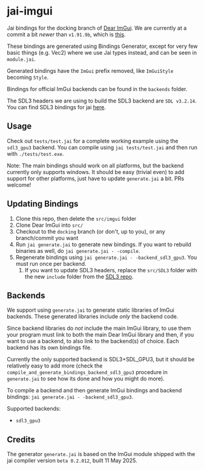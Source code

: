 # jai-imgui

Jai bindings for the docking branch of [Dear ImGui](https://github.com/ocornut/imgui/tree/docking). We are currently at a commit a bit *newer* than `v1.91.9b`, which is [this](https://github.com/ocornut/imgui/tree/e11ad6b77e5c7f7ed28467fec42fe2c72068b68e).

These bindings are generated using Bindings Generator, except for very few basic things (e.g. Vec2) where we use Jai types instead, and can be seen in `module.jai`.

Generated bindings have the `ImGui` prefix removed, like `ImGuiStyle` becoming `Style`.

Bindings for official ImGui backends can be found in the `backends` folder.

The SDL3 headers we are using to build the SDL3 backend are `SDL v3.2.14`. You can find SDL3 bindings for jai [here](github.com/overlord-systems/jai-sdl3).

## Usage

Check out `tests/test.jai` for a complete working example using the `sdl3_gpu3` backend. You can compile using `jai tests/test.jai` and then run with `./tests/test.exe`.

Note: The main bindings should work on all platforms, but the backend currently only supports windows. It should be easy (trivial even) to add support for other platforms, just have to update `generate.jai` a bit. PRs welcome!

## Updating Bindings

1. Clone this repo, then delete the `src/imgui` folder
2. Clone Dear ImGui into `src/`
3. Checkout to the `docking` branch (or don't, up to you), or any branch/commit you want
4. Run `jai generate.jai` to generate new bindings. If you want to rebuild binaries as well, do `jai generate.jai - -compile`.
5. Regenerate bindings using `jai generate.jai - -backend_sdl3_gpu3`. You must run once per backend.
   1. If you want to update SDL3 headers, replace the `src/SDL3` folder with the new `include` folder from the [SDL3 repo](https://github.com/libsdl-org/SDL).

## Backends

We support using `generate.jai` to generate static libraries of ImGui backends. These generated libraries include *only* the backend code.

Since backend libraries do *not* include the main ImGui library, to use them your program must link to both the main Dear ImGui library and then, if you want to use a backend, to also link to the backend(s) of choice. Each backend has its own bindings file.

Currently the only supported backend is SDL3+SDL_GPU3, but it should be relatively easy to add more (check the `compile_and_generate_bindings_backend_sdl3_gpu3` procedure in `generate.jai` to see how its done and how you might do more).

To compile a backend and then generate ImGui bindings and backend bindings: `jai generate.jai - -backend_sdl3_gpu3`.

Supported backends:

- `sdl3_gpu3`

## Credits

The generator `generate.jai` is based on the ImGui module shipped with the jai compiler version `beta 0.2.012`, built 11 May 2025.
